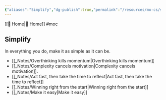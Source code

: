 ```yaml
---
{"aliases":"Simplify","dg-publish":true,"permalink":"/resources/mo-cs/simplify-mo-c/","dgPassFrontmatter":true,"updated":"2024-12-21T15:05:35.054+01:00"}
---
```


[[ Home\| Home]] #moc 
## Simplify
In everything you do, make it as simple as it can be.
- [[_Notes/Overthinking kills momentum\|Overthinking kills momentum]]
- [[_Notes/Complexity cancels motivation\|Complexity cancels motivation]]. 
- [[_Notes/Act fast, then take the time to reflect\|Act fast, then take the time to reflect]]
- [[_Notes/Winning right from the start\|Winning right from the start]]
- [[_Notes/Make it easy\|Make it easy]]